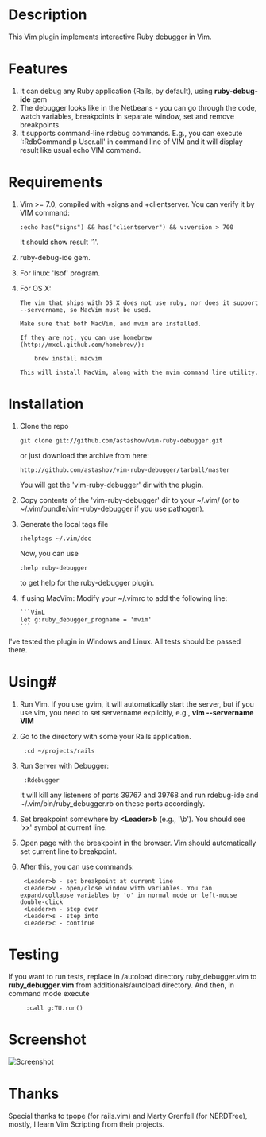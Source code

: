 # Description #

This Vim plugin implements interactive Ruby debugger in Vim.


# Features #

1. It can debug any Ruby application (Rails, by default), using **ruby-debug-ide** gem
2. The debugger looks like in the Netbeans - you can go through the code, watch variables, breakpoints in separate window, set and remove breakpoints.
3. It supports command-line rdebug commands. E.g., you can execute ':RdbCommand p User.all' in command line of VIM and it will display result like usual echo VIM command.


# Requirements #

1.  Vim >= 7.0, compiled with +signs and +clientserver. You can verify it by VIM command: 

        :echo has("signs") && has("clientserver") && v:version > 700

    It should show result '1'.

2.  ruby-debug-ide gem.
3.  For linux: 'lsof' program.
4.	For OS X:

		The vim that ships with OS X does not use ruby, nor does it support --servername, so MacVim must be used.

		Make sure that both MacVim, and mvim are installed.

		If they are not, you can use homebrew (http://mxcl.github.com/homebrew/):

			brew install macvim

		This will install MacVim, along with the mvim command line utility.

# Installation #

1.  Clone the repo

        git clone git://github.com/astashov/vim-ruby-debugger.git

    or just download the archive from here:

        http://github.com/astashov/vim-ruby-debugger/tarball/master

    You will get the 'vim-ruby-debugger' dir with the plugin.

2.  Copy contents of the 'vim-ruby-debugger' dir to your ~/.vim/ (or to ~/.vim/bundle/vim-ruby-debugger if you use pathogen).

3.  Generate the local tags file
	
        :helptags ~/.vim/doc

    Now, you can use

        :help ruby-debugger

    to get help for the ruby-debugger plugin.

4.	If using MacVim:
		Modify your ~/.vimrc to add the following line:

		```VimL
		let g:ruby_debugger_progname = 'mvim'
		```

I've tested the plugin in Windows and Linux. All tests should be passed there.


# Using#

1.  Run Vim. If you use gvim, it will automatically start the server, but if you use vim, you need to set
    servername explicitly, e.g., **vim --servername VIM**

2.  Go to the directory with some your Rails application.

         :cd ~/projects/rails

3.  Run Server with Debugger:

         :Rdebugger

    It will kill any listeners of ports 39767 and 39768 and run rdebug-ide and ~/.vim/bin/ruby_debugger.rb on these ports accordingly.

3.  Set breakpoint somewhere by **&lt;Leader&gt;b** (e.g., '\b'). You should see 'xx' symbol at current line.

4.  Open page with the breakpoint in the browser. Vim should automatically set current line to breakpoint.

5.  After this, you can use commands:

         <Leader>b - set breakpoint at current line
         <Leader>v - open/close window with variables. You can expand/collapse variables by 'o' in normal mode or left-mouse double-click
         <Leader>n - step over
         <Leader>s - step into
         <Leader>c - continue


# Testing #

If you want to run tests, replace in /autoload directory ruby_debugger.vim to **ruby_debugger.vim** from additionals/autoload directory.
And then, in command mode execute

         :call g:TU.run()


# Screenshot #

![Screenshot](http://astashov.net/images/vim_ruby_debugger.png)


# Thanks #

Special thanks to tpope (for rails.vim) and Marty Grenfell (for NERDTree), mostly, I learn Vim Scripting from their projects.
